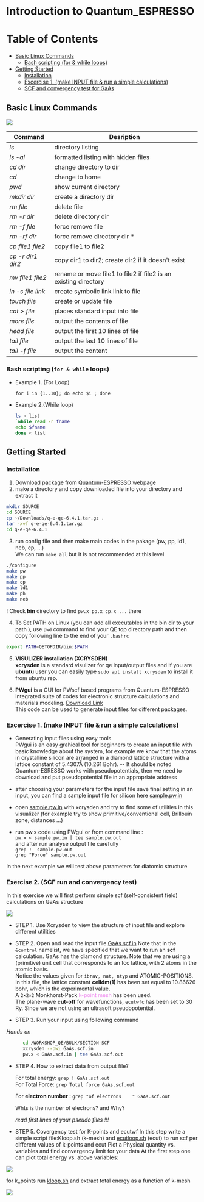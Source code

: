 
# Introduction to Quantum_ESPRESSO

Table of Contents
=================

* [Basic Linux Commands](#basic-linux-commands)
   * [Bash scripting (for &amp; while  loops)](#bash-scripting-for--while--loops)
* [Getting Started](#getting-started)
   * [Installation](#installation)
   * [Excercise 1. (make INPUT file &amp; run a simple calculations)](#excercise-1-make-input-file--run-a-simple-calculations)
   * [SCF and convergency test for GaAs](#scf-and-convergency-test-for-gaas)








## Basic Linux Commands
![](Figures/linuxlogo.png)



|Command            |  Desription                        |
|-------------------|-----------------------------------------------------------------------------------------------------|
| *ls*              | directory listing                                                                                   |
| *ls -al*          | formatted listing with hidden files                                                                 |
| *cd dir*          | change directory to dir                                                                             |
| *cd*              | change to home                                                                                      |
| *pwd*             | show current directory                                                                              |
| *mkdir dir*       | create a directory dir                                                                              |
| *rm file*         | delete file                                                                                         |
| *rm -r dir*       | delete directory dir                                                                                |
| *rm -f file*      | force remove file                                                                                   |
| *rm -rf dir*      | force remove directory dir *                                                                        |
| *cp file1 file2*  | copy file1 to file2                                                                                 |
| *cp -r dir1 dir2* | copy dir1 to dir2; create dir2 if it  doesn't exist                                                 |
| *mv file1 file2*  | rename or move file1 to file2 if file2 is an existing directory  |
| *ln -s file link* | create symbolic link link to file                                                                   |
| *touch file*      | create or update file                                                                               |
| *cat > file*      | places standard input into file                                                                     |
| *more file*       | output the contents of file                                                                         |
| *head file*       | output the first 10 lines of file                                                                   |
| *tail file*       | output the last 10 lines of file                                                                    |
| *tail -f file*    | output the content                                                                 |











###  Bash scripting (`for & while`  loops)

+ Example 1. (For Loop)

    `for i in {1..10}; do echo $i ; done`

+ Example 2.(While loop)
    ```Bash
    ls > list
    `while read -r fname
    echo $fname
    done < list
    ```

## Getting Started
### Installation  

1. Download package from [Quantum-ESPRESSO webpage](https://www.quantum-espresso.org)
2. make a directory and copy downloaded file into your directory and extract it
```bash
mkdir SOURCE
cd SOURCE
cp ~/Downloads/q-e-qe-6.4.1.tar.gz .
tar -xvf q-e-qe-6.4.1.tar.gz
cd q-e-qe-6.4.1
```
3. run config file and then make main codes in the pakage (pw, pp, ld1, neb, cp, ...)  
We can run `make all` but it is not recommended at this level
```bash
./configure
make pw
make pp
make cp
make ld1
make ph
make neb
```
! Check **bin** directory to find `pw.x pp.x cp.x ...` there

4. To Set PATH on Linux (you can add all executables in the bin dir to your path ),  use `pwd` command to find your QE top directory path and then copy following line to the end of your `.bashrc`
```bash
export PATH=QETOPDIR/bin:$PATH
```

5. **VISULIZER installation (XCRYSDEN)**  
__xcrysden__   is a standard visulizer for qe input/output files and If you are **ubuntu** user you can easily type `
sudo apt install xcrysden ` to install it from ubuntu rep.

6. **PWgui**  is a GUI for PWscf based programs from Quantum-ESPRESSO integrated suite of codes for electronic structure calculations and materials modeling. [Download Link](http://www-k3.ijs.si/kokalj/pwgui)  
This code can be used to generate input files for different packages.

### Excercise 1. (make INPUT file & run a simple calculations)
- Generating input files using easy tools  
PWgui is an easy grahical tool for beginners to create an input file with basic knowledge about the system, for example we know that the atoms in crystalline silicon are arranged in a diamond lattice structure with a lattice constant of 5.4307Å (10.261 Bohr).
-- It should be noted Quantum-ESRESSO works with pseudopotentials, then we need to download and put pseudopotential file in an appropriate address


- after choosing your parameters for the input file save final setting in an input, you can find a sample input file for silicon here [sample.pw.in](Files/sample.pw.in)

- open [sample.pw.in](Files/sample.pw.in) with xcrysden and try to find some of utilities in this visualizer (for example try to show primitive/conventional cell, Brillouin zone, distances ...)

- run pw.x code using PWgui or from command line :  
`pw.x < sample.pw.in | tee sample.pw.out`  
and after run analyse output file carefully  
`grep !  sample.pw.out`  
`grep "Force" sample.pw.out`

In the next example we will test above parameters for diatomic structure

### Exercise 2. (SCF run and convergency test)

In this exercise we will first perform simple scf (self-consistent field) calculations on GaAs structure


![](Figures/GaAs.png)

+ STEP 1. Use Xcrysden to view the structure of input file and explore different utilities

+ STEP 2. Open and read the input file [GaAs.scf.in](Files/GaAs.scf.in) Note that in the `&control` namelist, we have specified that we want to run an **scf** calculation. GaAs has the diamond structure. Note that we are using a (primitive) unit cell that corresponds to an fcc lattice, with 2 atoms in the atomic basis.       
Notice the values given for `ibrav, nat, ntyp` and ATOMIC-POSITIONS.    In this file, the lattice constant **celldm(1)** has been set equal to 10.86626 bohr, which is the experimental value.  
A `2×2×2` Monkhorst-Pack  <span style="color:violet"> k-point mesh </span> has been used.      
The plane-wave **cut-off** for wavefunctions, `ecutwfc` has been set to 30 Ry. Since we are not using an ultrasoft pseudopotential.   

+ STEP 3. Run your input using following command

*Hands on*

```Bash
      cd /WORKSHOP_QE/BULK/SECTION-SCF
      xcrysden --pwi GaAs.scf.in
      pw.x < GaAs.scf.in | tee GaAs.scf.out
```

+ STEP 4. How to extract data from output file?

   For total energy:  `grep ! GaAs.scf.out`\
   For Total Force:  `grep Total force GaAs.scf.out`

   For **electron number** : `grep "of electrons    " GaAs.scf.out`

   Whts is the number of electrons? and Why?

   *read first lines of your pseudo files !!!*


+ STEP 5. Covergency test for K-points and ecutwf
In this step write a simple script file:Kloop.sh (k-mesh) and  [ecutloop.sh](Files/cutloop.sh) (ecut) to run scf per different values of k-points and ecut Plot a Physical quantity vs. variables and find convergency limit for your data At the first step one can plot total energy vs. above variables:     

![](Figures/ecut.png)




for k_points run [kloop.sh](Files/Kloop.sh) and extract total energy as a function of k-mesh

![](Figures/kmesh.png)
